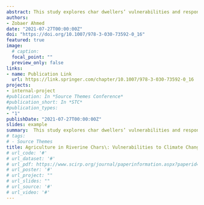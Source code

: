 ```yaml
---
abstract: This study explores char dwellers’ vulnerabilities and responses to climate change and other natural disasters and the existing community-based agricultural adaptations. Both quantitative and qualitative data have been used from a study carried out in Raydas Bari Char in Gaibandha District. Using SENTINEL 2 and LANDSAT 8 satellite imageries, annual flood vulnerability map and drainage patterns based on topography have been produced. The historical monthly mean temperature and rainfall graphs were also produced to showcase local hazards and vulnerabilities. The study findings show that char agriculture is highly vulnerable particularly to frequent flooding, continuous erosion, and seasonal drought. The study further reveals that char farmers adopted several community-based adaptation strategies in agriculture such as introducing new disaster tolerant crop varieties, water intensive irrigation system, changing planting times, and cultivating short duration varieties. A holistic developmental approach, including enhancing access to finance, capacity building, effective community governance and targeted policies, are needed to enhance local adaptations and building resilience to reduce vulnerabilities to natural hazards in char agriculture.
authors:
- Zobaer Ahmed
date: "2021-07-27T00:00:00Z"
doi: "https://doi.org/10.1007/978-3-030-73592-0_16"
featured: true
image:
  # caption: 
  focal_point: ""
  preview_only: false
links:
- name: Publication Link
  url: https://link.springer.com/chapter/10.1007/978-3-030-73592-0_16
projects:
- internal-project
#publication: In *Source Themes Conference*
#publication_short: In *STC*
#publication_types:
- "1"
publishDate: "2021-07-27T00:00:00Z"
slides: example
summary:  This study explores char dwellers’ vulnerabilities and responses to climate change and other natural disasters and the existing community-based agricultural adaptations.
# tags:
# - Source Themes
title: Agriculture in Riverine Chars\: Vulnerabilities to Climate Change and Community-Based Adaptation
# url_code: '#'
# url_dataset: '#'
# url_pdf: https://www.scirp.org/journal/paperinformation.aspx?paperid=82469
# url_poster: '#'
# url_project: ""
# url_slides: ""
# url_source: '#'
# url_video: '#'
---
```


<div style="display: none">
{{% callout note %}}
Click the *Cite* button above to demo the feature to enable visitors to import publication metadata into their reference management software.
{{% /callout %}}

{{% callout note %}}
Create your slides in Markdown - click the *Slides* button to check out the example.
{{% /callout %}}

Supplementary notes can be added here, including [code, math, and images](https://wowchemy.com/docs/writing-markdown-latex/).
</div>
